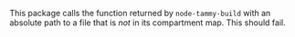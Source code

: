This package calls the function returned by `node-tammy-build` with an absolute path to a file that is _not_ in its compartment map.  This should fail.